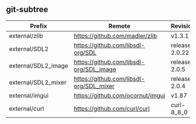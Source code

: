 ## git-subtree
Prefix | Remote | Revision
------ | ------ | --------
external/zlib | https://github.com/madler/zlib | v1.3.1
external/SDL2 | https://github.com/libsdl-org/SDL | release-2.0.22
external/SDL2_image | https://github.com/libsdl-org/SDL_image | release-2.0.5
external/SDL2_mixer | https://github.com/libsdl-org/SDL_mixer | release-2.0.4
external/imgui | https://github.com/ocornut/imgui | v1.87
external/curl | https://github.com/curl/curl | curl-8_8_0
